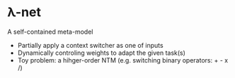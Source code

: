 # λ-net

A self-contained meta-model

- Partially apply a context switcher as one of inputs
- Dynamically controling weights to adapt the given task(s)
- Toy problem: a hihger-order NTM (e.g. switching binary operators: + - x /)
